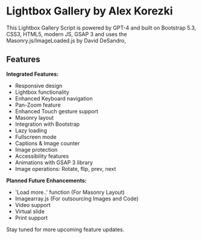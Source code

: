 # Lightbox Gallery by Alex Korezki

This Lightbox Gallery Script is powered by GPT-4 and built on Bootstrap 5.3, CSS3, HTML5, modern JS, GSAP 3 and uses the Masonry.js/ImageLoaded.js by David DeSandro,

## Features

**Integrated Features:**

- Responsive design
- Lightbox functionality
- Enhanced Keyboard navigation 
- Pan-Zoom feature
- Enhanced Touch gesture support
- Masonry layout
- Integration with Bootstrap
- Lazy loading
- Fullscreen mode
- Captions & Image counter
- Image protection
- Accessibility features
- Animations with GSAP 3 library
- Image operations: Rotate, flip, prev, next

**Planned Future Enhancements:**

- 'Load more..' function (For Masonry Layout)
- Imagearray.js (For outsourcing Images and Code)
- Video support
- Virtual slide
- Print support

Stay tuned for more upcoming feature updates.
